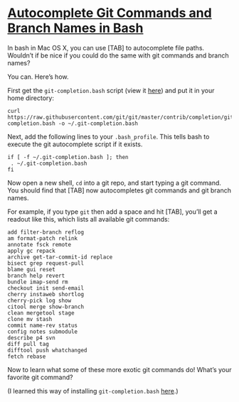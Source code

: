 # [Autocomplete Git Commands and Branch Names in Bash](http://code-worrier.com/blog/autocomplete-git/)

In bash in Mac OS X, you can use [TAB] to autocomplete file paths. Wouldn’t if be nice if you could do the same with git commands and branch names?

You can. Here’s how.

First get the `git-completion.bash` script (view it [here](https://github.com/git/git/blob/master/contrib/completion/git-completion.bash)) and put it in your home directory:

    curl https://raw.githubusercontent.com/git/git/master/contrib/completion/git-completion.bash -o ~/.git-completion.bash


Next, add the following lines to your `.bash_profile`. This tells bash to execute the git autocomplete script if it exists.


    if [ -f ~/.git-completion.bash ]; then
     . ~/.git-completion.bash
    fi


Now open a new shell, `cd` into a git repo, and start typing a git command. You should find that [TAB] now autocompletes git commands and git branch names.

For example, if you type `git` then add a space and hit [TAB], you’ll get a readout like this, which lists all available git commands:

    add filter-branch reflog
    am format-patch relink
    annotate fsck remote
    apply gc repack
    archive get-tar-commit-id replace
    bisect grep request-pull
    blame gui reset
    branch help revert
    bundle imap-send rm
    checkout init send-email
    cherry instaweb shortlog
    cherry-pick log show
    citool merge show-branch
    clean mergetool stage
    clone mv stash
    commit name-rev status
    config notes submodule
    describe p4 svn
    diff pull tag
    difftool push whatchanged
    fetch rebase


Now to learn what some of these more exotic git commands do! What’s your favorite git command?

(I learned this way of installing `git-completion.bash` [here](http://apple.stackexchange.com/questions/55875/how-can-i-get-git-to-autocomplete-e-g-branches-at-the-command-line/55886#55886).)
